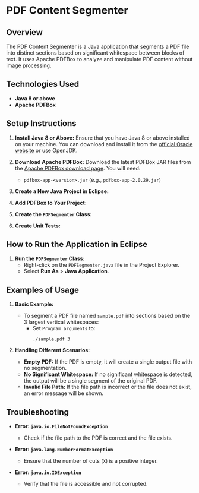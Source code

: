 # PDF Content Segmenter

## Overview
The PDF Content Segmenter is a Java application that segments a PDF file into distinct sections based on significant whitespace between blocks of text. It uses Apache PDFBox to analyze and manipulate PDF content without image processing.


## Technologies Used
- **Java 8 or above**
- **Apache PDFBox**


## Setup Instructions

1. **Install Java 8 or Above:**
   Ensure that you have Java 8 or above installed on your machine. You can download and install it from the [official Oracle website](https://www.oracle.com/java/technologies/javase-jdk11-downloads.html) or use OpenJDK.

2. **Download Apache PDFBox:**
   Download the latest PDFBox JAR files from the [Apache PDFBox download page](https://pdfbox.apache.org/download.html). You will need:
   - `pdfbox-app-<version>.jar` (e.g., `pdfbox-app-2.0.29.jar`)

3. **Create a New Java Project in Eclipse:**
4. **Add PDFBox to Your Project:**
5. **Create the `PDFSegmenter` Class:**
6. **Create Unit Tests:**
 

## How to Run the Application in Eclipse

1. **Run the `PDFSegmenter` Class:**
   - Right-click on the `PDFSegmenter.java` file in the Project Explorer.
   - Select **Run As** > **Java Application**.
   

## Examples of Usage

1. **Basic Example:**
   - To segment a PDF file named `sample.pdf` into sections based on the 3 largest vertical whitespaces:
     - Set `Program arguments` to:
       ```
       ./sample.pdf 3
       ```

2. **Handling Different Scenarios:**
   - **Empty PDF:** If the PDF is empty, it will create a single output file with no segmentation.
   - **No Significant Whitespace:** If no significant whitespace is detected, the output will be a single segment of the original PDF.
   - **Invalid File Path:** If the file path is incorrect or the file does not exist, an error message will be shown.

## Troubleshooting

- **Error: `java.io.FileNotFoundException`**
  - Check if the file path to the PDF is correct and the file exists.

- **Error: `java.lang.NumberFormatException`**
  - Ensure that the number of cuts (`X`) is a positive integer.

- **Error: `java.io.IOException`**
  - Verify that the file is accessible and not corrupted.
